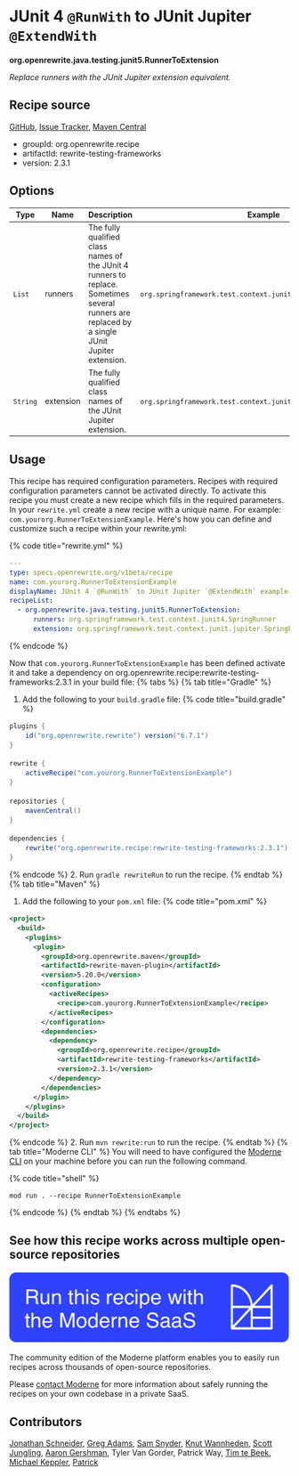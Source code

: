 # JUnit 4 `@RunWith` to JUnit Jupiter `@ExtendWith`

**org.openrewrite.java.testing.junit5.RunnerToExtension**

_Replace runners with the JUnit Jupiter extension equivalent._

## Recipe source

[GitHub](https://github.com/openrewrite/rewrite-testing-frameworks/blob/main/src/main/java/org/openrewrite/java/testing/junit5/RunnerToExtension.java), [Issue Tracker](https://github.com/openrewrite/rewrite-testing-frameworks/issues), [Maven Central](https://central.sonatype.com/artifact/org.openrewrite.recipe/rewrite-testing-frameworks/2.3.1/jar)

* groupId: org.openrewrite.recipe
* artifactId: rewrite-testing-frameworks
* version: 2.3.1

## Options

| Type | Name | Description | Example |
| -- | -- | -- | -- |
| `List` | runners | The fully qualified class names of the JUnit 4 runners to replace. Sometimes several runners are replaced by a single JUnit Jupiter extension. | `org.springframework.test.context.junit4.SpringRunner` |
| `String` | extension | The fully qualified class names of the JUnit Jupiter extension. | `org.springframework.test.context.junit.jupiter.SpringExtension` |


## Usage

This recipe has required configuration parameters. Recipes with required configuration parameters cannot be activated directly. To activate this recipe you must create a new recipe which fills in the required parameters. In your `rewrite.yml` create a new recipe with a unique name. For example: `com.yourorg.RunnerToExtensionExample`.
Here's how you can define and customize such a recipe within your rewrite.yml:

{% code title="rewrite.yml" %}
```yaml
---
type: specs.openrewrite.org/v1beta/recipe
name: com.yourorg.RunnerToExtensionExample
displayName: JUnit 4 `@RunWith` to JUnit Jupiter `@ExtendWith` example
recipeList:
  - org.openrewrite.java.testing.junit5.RunnerToExtension:
      runners: org.springframework.test.context.junit4.SpringRunner
      extension: org.springframework.test.context.junit.jupiter.SpringExtension
```
{% endcode %}

Now that `com.yourorg.RunnerToExtensionExample` has been defined activate it and take a dependency on org.openrewrite.recipe:rewrite-testing-frameworks:2.3.1 in your build file:
{% tabs %}
{% tab title="Gradle" %}
1. Add the following to your `build.gradle` file:
{% code title="build.gradle" %}
```groovy
plugins {
    id("org.openrewrite.rewrite") version("6.7.1")
}

rewrite {
    activeRecipe("com.yourorg.RunnerToExtensionExample")
}

repositories {
    mavenCentral()
}

dependencies {
    rewrite("org.openrewrite.recipe:rewrite-testing-frameworks:2.3.1")
}
```
{% endcode %}
2. Run `gradle rewriteRun` to run the recipe.
{% endtab %}
{% tab title="Maven" %}
1. Add the following to your `pom.xml` file:
{% code title="pom.xml" %}
```xml
<project>
  <build>
    <plugins>
      <plugin>
        <groupId>org.openrewrite.maven</groupId>
        <artifactId>rewrite-maven-plugin</artifactId>
        <version>5.20.0</version>
        <configuration>
          <activeRecipes>
            <recipe>com.yourorg.RunnerToExtensionExample</recipe>
          </activeRecipes>
        </configuration>
        <dependencies>
          <dependency>
            <groupId>org.openrewrite.recipe</groupId>
            <artifactId>rewrite-testing-frameworks</artifactId>
            <version>2.3.1</version>
          </dependency>
        </dependencies>
      </plugin>
    </plugins>
  </build>
</project>
```
{% endcode %}
2. Run `mvn rewrite:run` to run the recipe.
{% endtab %}
{% tab title="Moderne CLI" %}
You will need to have configured the [Moderne CLI](https://docs.moderne.io/moderne-cli/cli-intro) on your machine before you can run the following command.

{% code title="shell" %}
```shell
mod run . --recipe RunnerToExtensionExample
```
{% endcode %}
{% endtab %}
{% endtabs %}

## See how this recipe works across multiple open-source repositories

[![Moderne Link Image](/.gitbook/assets/ModerneRecipeButton.png)](https://app.moderne.io/recipes/org.openrewrite.java.testing.junit5.RunnerToExtension)

The community edition of the Moderne platform enables you to easily run recipes across thousands of open-source repositories.

Please [contact Moderne](https://moderne.io/product) for more information about safely running the recipes on your own codebase in a private SaaS.

## Contributors
[Jonathan Schneider](mailto:jkschneider@gmail.com), [Greg Adams](mailto:greg@moderne.io), [Sam Snyder](mailto:sam@moderne.io), [Knut Wannheden](mailto:knut@moderne.io), [Scott Jungling](mailto:scott.jungling@gmail.com), [Aaron Gershman](mailto:aegershman@gmail.com), Tyler Van Gorder, Patrick Way, [Tim te Beek](mailto:tim.te.beek@jdriven.com), [Michael Keppler](mailto:bananeweizen@gmx.de), [Patrick](mailto:patway99@gmail.com)
